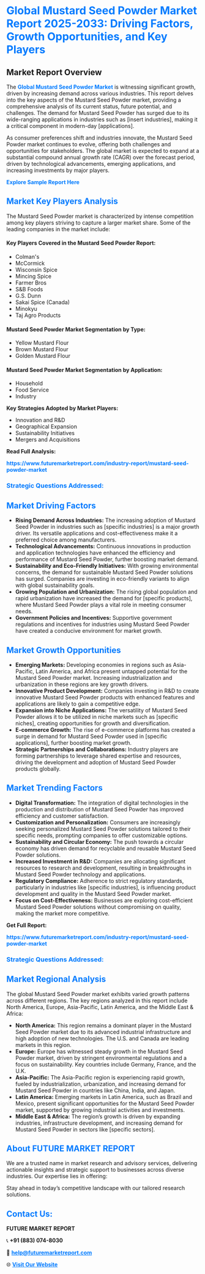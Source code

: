 <h1 style="color: #007BFF;">Global Mustard Seed Powder Market Report 2025-2033: Driving Factors, Growth Opportunities, and Key Players</h1>

<section id="overview">
<h2>Market Report Overview</h2>
<p>The <a href="https://www.futuremarketreport.com/industry-report/mustard-seed-powder-market" style="color: #007BFF; text-decoration: none;"><strong>Global Mustard Seed Powder Market</strong></a> is witnessing significant growth, driven by increasing demand across various industries. This report delves into the key aspects of the Mustard Seed Powder market, providing a comprehensive analysis of its current status, future potential, and challenges. The demand for Mustard Seed Powder has surged due to its wide-ranging applications in industries such as [insert industries], making it a critical component in modern-day [applications].</p>
<p>As consumer preferences shift and industries innovate, the Mustard Seed Powder market continues to evolve, offering both challenges and opportunities for stakeholders. The global market is expected to expand at a substantial compound annual growth rate (CAGR) over the forecast period, driven by technological advancements, emerging applications, and increasing investments by major players.</p>
</section>

<section id="overview">
<p><a href="https://www.futuremarketreport.com/request-sample/reportId=62750" style="color: #007BFF; text-decoration: none;"><strong>Explore Sample Report Here</strong></a></p>
</section>

<section id="key-players">
<h2 style="color: #007BFF;">Market Key Players Analysis</h2>
<p>The Mustard Seed Powder market is characterized by intense competition among key players striving to capture a larger market share. Some of the leading companies in the market include:</p>
<h4>Key Players Covered in the Mustard Seed Powder Report:</h4>
<ul><li>Colman&#039;s</li><li>McCormick</li><li>Wisconsin Spice</li><li>Mincing Spice</li><li>Farmer Bros</li><li>S&amp;B Foods</li><li>G.S. Dunn</li><li>Sakai Spice (Canada)</li><li>Minokyu</li><li>Taj Agro Products</li></ul>
<h4>Mustard Seed Powder Market Segmentation by Type:</h4>
<ul><li>Yellow Mustard Flour</li><li>Brown Mustard Flour</li><li>Golden Mustard Flour</li></ul>

<h4>Mustard Seed Powder Market Segmentation by Application:</h4>
<ul><li>Household</li><li>Food Service</li><li>Industry</li></ul>
<p><strong>Key Strategies Adopted by Market Players:</strong></p>
<ul>
<li>Innovation and R&D</li>
<li>Geographical Expansion</li>
<li>Sustainability Initiatives</li>
<li>Mergers and Acquisitions</li>
</ul>
</section>

<section>
<p><strong>Read Full Analysis: </strong></p><a href="https://www.futuremarketreport.com/industry-report/mustard-seed-powder-market" style="color: #007BFF; text-decoration: none;"><strong>https://www.futuremarketreport.com/industry-report/mustard-seed-powder-market</strong></a>
<h3 style="color: #007BFF;">Strategic Questions Addressed:</h3>
</section>

<section id="driving-factors">
<h2 style="color: #007BFF;">Market Driving Factors</h2>
<ul>
<li><strong>Rising Demand Across Industries:</strong> The increasing adoption of Mustard Seed Powder in industries such as [specific industries] is a major growth driver. Its versatile applications and cost-effectiveness make it a preferred choice among manufacturers.</li>
<li><strong>Technological Advancements:</strong> Continuous innovations in production and application technologies have enhanced the efficiency and performance of Mustard Seed Powder, further boosting market demand.</li>
<li><strong>Sustainability and Eco-Friendly Initiatives:</strong> With growing environmental concerns, the demand for sustainable Mustard Seed Powder solutions has surged. Companies are investing in eco-friendly variants to align with global sustainability goals.</li>
<li><strong>Growing Population and Urbanization:</strong> The rising global population and rapid urbanization have increased the demand for [specific products], where Mustard Seed Powder plays a vital role in meeting consumer needs.</li>
<li><strong>Government Policies and Incentives:</strong> Supportive government regulations and incentives for industries using Mustard Seed Powder have created a conducive environment for market growth.</li>
</ul>
</section>

<section id="growth-opportunities">
<h2 style="color: #007BFF;">Market Growth Opportunities</h2>
<ul>
<li><strong>Emerging Markets:</strong> Developing economies in regions such as Asia-Pacific, Latin America, and Africa present untapped potential for the Mustard Seed Powder market. Increasing industrialization and urbanization in these regions are key growth drivers.</li>
<li><strong>Innovative Product Development:</strong> Companies investing in R&D to create innovative Mustard Seed Powder products with enhanced features and applications are likely to gain a competitive edge.</li>
<li><strong>Expansion into Niche Applications:</strong> The versatility of Mustard Seed Powder allows it to be utilized in niche markets such as [specific niches], creating opportunities for growth and diversification.</li>
<li><strong>E-commerce Growth:</strong> The rise of e-commerce platforms has created a surge in demand for Mustard Seed Powder used in [specific applications], further boosting market growth.</li>
<li><strong>Strategic Partnerships and Collaborations:</strong> Industry players are forming partnerships to leverage shared expertise and resources, driving the development and adoption of Mustard Seed Powder products globally.</li>
</ul>
</section>

<section id="trending-factors">
<h2 style="color: #007BFF;">Market Trending Factors</h2>
<ul>
<li><strong>Digital Transformation:</strong> The integration of digital technologies in the production and distribution of Mustard Seed Powder has improved efficiency and customer satisfaction.</li>
<li><strong>Customization and Personalization:</strong> Consumers are increasingly seeking personalized Mustard Seed Powder solutions tailored to their specific needs, prompting companies to offer customizable options.</li>
<li><strong>Sustainability and Circular Economy:</strong> The push towards a circular economy has driven demand for recyclable and reusable Mustard Seed Powder solutions.</li>
<li><strong>Increased Investment in R&D:</strong> Companies are allocating significant resources to research and development, resulting in breakthroughs in Mustard Seed Powder technology and applications.</li>
<li><strong>Regulatory Compliance:</strong> Adherence to strict regulatory standards, particularly in industries like [specific industries], is influencing product development and quality in the Mustard Seed Powder market.</li>
<li><strong>Focus on Cost-Effectiveness:</strong> Businesses are exploring cost-efficient Mustard Seed Powder solutions without compromising on quality, making the market more competitive.</li>
</ul>
</section>

<section>
<p><strong>Get Full Report: </strong></p><a href="https://www.futuremarketreport.com/industry-report/mustard-seed-powder-market" style="color: #007BFF; text-decoration: none;"><strong>https://www.futuremarketreport.com/industry-report/mustard-seed-powder-market</strong></a>
<h3 style="color: #007BFF;">Strategic Questions Addressed:</h3>
</section>


<section id="regional-analysis">
<h2 style="color: #007BFF;">Market Regional Analysis</h2>
<p>The global Mustard Seed Powder market exhibits varied growth patterns across different regions. The key regions analyzed in this report include North America, Europe, Asia-Pacific, Latin America, and the Middle East & Africa:</p>
<ul>
<li><strong>North America:</strong> This region remains a dominant player in the Mustard Seed Powder market due to its advanced industrial infrastructure and high adoption of new technologies. The U.S. and Canada are leading markets in this region.</li>
<li><strong>Europe:</strong> Europe has witnessed steady growth in the Mustard Seed Powder market, driven by stringent environmental regulations and a focus on sustainability. Key countries include Germany, France, and the U.K.</li>
<li><strong>Asia-Pacific:</strong> The Asia-Pacific region is experiencing rapid growth, fueled by industrialization, urbanization, and increasing demand for Mustard Seed Powder in countries like China, India, and Japan.</li>
<li><strong>Latin America:</strong> Emerging markets in Latin America, such as Brazil and Mexico, present significant opportunities for the Mustard Seed Powder market, supported by growing industrial activities and investments.</li>
<li><strong>Middle East & Africa:</strong> The region’s growth is driven by expanding industries, infrastructure development, and increasing demand for Mustard Seed Powder in sectors like [specific sectors].</li>
</ul>
</section>

<footer>
<h2 style="color: #007BFF;">About FUTURE MARKET REPORT</h2>
<p>We are a trusted name in market research and advisory services, delivering actionable insights and strategic support to businesses across diverse industries. Our expertise lies in offering:</p>

<p>Stay ahead in today’s competitive landscape with our tailored research solutions.</p>

<h2 style="color: #007BFF;">Contact Us:</h2>
<p><strong>FUTURE MARKET REPORT</strong></p>
<p>📞 <strong>+91 (883) 074-8030</strong></p>
<p>📧 <strong><a href="mailto:help@futuremarketreport.com" style="color: #007BFF;">help@futuremarketreport.com</a></strong></p>
<p>🌐 <strong><a href="https://www.futuremarketreport.com/" style="color: #007BFF;">Visit Our Website</a></strong></p>
</footer>